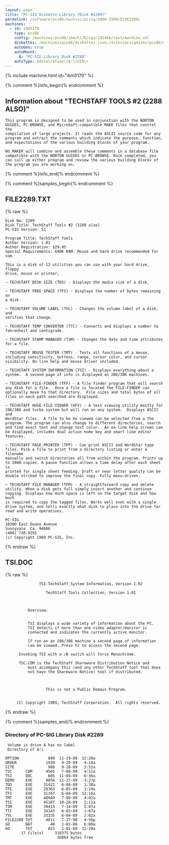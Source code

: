 ```yaml
---
layout: page
title: "PC-SIG Diskette Library (Disk #2289)"
permalink: /software/pcx86/sw/misc/pcsig/2000-2999/DISK2289/
machines:
  - id: ibm5170
    type: pcx86
    config: /machines/pcx86/ibm/5170/cga/1024kb/rev3/machine.xml
    diskettes: /machines/pcx86/diskettes.json,/disks/pcsigdisks/pcx86/diskettes.json
    autoGen: true
    autoMount:
      B: "PC-SIG Library Disk #2289"
    autoType: $date\r$time\rB:\rDIR\r
---
```


{% include machine.html id="ibm5170" %}

{% comment %}info_begin{% endcomment %}

## Information about "TECHSTAFF TOOLS #2 (2288 ALSO)"

    This program is designed to be used in conjunction with the NORTON
    GUIDES, PC-BROWSE, and MicroSoft-compatible MAKE files that control the
    compilation of large projects. It reads the ASCII source code for any
    program and extract the comments which indicate the purpose, function,
    and expectations of the various building blocks of your program.
    
    NG_MAKER will combine and assemble these comments in a database file
    compatible with the NORTON GUIDES or PC-BROWSE. Once completed, you
    can call up either program and review the various building blocks of
    the program you are working on.
{% comment %}info_end{% endcomment %}

{% comment %}samples_begin{% endcomment %}

## FILE2289.TXT

{% raw %}
```
Disk No: 2289                                                           
Disk Title: TechStaff Tools #2 (2288 also)                              
PC-SIG Version: S1                                                      
                                                                        
Program Title: TechStaff Tools                                          
Author Version: 1.01                                                    
Author Registration: $29.95                                             
Special Requirements: 640K RAM. Mouse and hard drive recommended for som
                                                                        
This is a disk of 12 utilities you can use with your hard drive, floppy 
drive, mouse or printer;                                                
                                                                        
~ TECHSTAFF DISK SIZE (TDS) - Displays the media size of a disk.        
                                                                        
~ TECHSTAFF FREE SPACE (TFS) - Displays the number of bytes remaining on
a disk.                                                                 
                                                                        
~ TECHSTAFF VOLUME LABEL (TVL) - Changes the volume label of a disk, and
verifies that change.                                                   
                                                                        
~ TECHSTAFF TEMP CONVERTER (TTC) - Converts and displays a number to    
fahrenheit and centigrade.                                              
                                                                        
~ TECHSTAFF STAMP MANAGER (TSM) - Changes the date and time attributes  
for a file.                                                             
                                                                        
~ TECHSTAFF MOUSE TESTER (TMT) - Tests all functions of a mouse,        
including sensitivity, buttons, range, cursor color, and cursor         
visibility. On-line help and mouse driver included.                     
                                                                        
~ TECHSTAFF SYSTEM INFORMATION (TSI) - Displays everything about a      
system.  A second page of info is displayed on 286/386 machines.        
                                                                        
~ TECHSTAFF FILE-FINDER (TFF) - A file finder program that will search  
any disk for a file.  Once a file is located the FILE-FINDER can        
optionally move to that directory.  File sizes and total bytes of all   
files in each path searched are displayed.                              
                                                                        
~ TECHSTAFF HUGE FILE VIEWER (HFV) - A text viewing utility mostly for  
286/386 and turbo system but will run on any system.  Displays ASCII and
WordStar files.  A file to be be viewed can be selected from a the      
program. The program can also change to different directories, search   
and find exact text and change text color.  An on-line help screen can  
be displayed, includes dual action home key and smart line editor       
features.                                                               
                                                                        
~ TECHSTAFF PAGE-PRINTER (TPP) - Can print ASCII and WordStar type      
files. Pick a file to print from a directory listing or enter a filename
manually and switch directories all from within the program. Prints up  
to 2600 copies. A pause function allows a time delay after each sheet is
printed for single sheet feeding. Draft or near letter quality can be   
double striked to improve the final copy. Fully menu-driven.            
                                                                        
~ TECHSTAFF FILE MANAGER (TFM) - A straightforward copy and delete      
utility. When a disk gets full simply insert another and continue       
copying. Displays how much space is left on the target disk and how much
is required to copy the tagged files. Works well even with a single     
drive system, and tells exactly what disk to place into the drive for   
read and write operations.                                              
                                                                        
PC-SIG                                                                  
1030D East Duane Avenue                                                 
Sunnyvale  Ca. 94086                                                    
(408) 730-9291                                                          
(c) Copyright 1989 PC-SIG, Inc.                                         
```
{% endraw %}

## TSI.DOC

{% raw %}
```
               TSI-TechStaff System Information, Version 1.02

                  TechStaff Tools Collection, Version 1.01



          Overview:


          TSI displays a wide variety of information about the PC.
          TSI detects if more than one video adapter/monitor is
          connected and indicates the currently active monitor.

          If run on an 286/386 machine a second page of information
          can be viewed. Press F2 to access the second page.

	  Invoking TSI with a /B switch will force Monochrome.

	  TSC.COM is the TechStaff Shareware Distribution Notice and
          must accompany this (and any other TechStaff tool that does
          not have the Shareware Notice) tool if distributed. 
	 


                  This is not a Public Domain Program.


     (C) Copyright 1989, TechStaff Corporation.  All rights reserved.
```
{% endraw %}

{% comment %}samples_end{% endcomment %}

### Directory of PC-SIG Library Disk #2289

     Volume in drive A has no label
     Directory of A:\

    OPTION             899  11-19-89  12:20a
    ORDER             1920   9-20-89   4:18a
    SITE               988   9-20-89   3:51a
    TSC      COM      4565   7-09-89   4:11a
    TSI      DOC       885  11-04-89   6:36a
    DEMO     EXE      9856  11-27-89   3:27p
    TDS      EXE     31421   6-04-89   1:38a
    TFE      EXE     29763   6-03-89   1:19a
    TFS      EXE     31347   6-04-89  12:16a
    TMT      EXE     48949   7-09-89   4:02a
    TSI      EXE     45187  10-28-89   2:11a
    TSM      EXE     39413   7-14-89   5:07a
    TTC      EXE     34143   6-03-89   1:07a
    TVL      EXE     33335   6-04-89   2:02a
    FILE2289 TXT      4811   7-17-90   4:56p
    GO       BAT        40   1-01-80   6:00a
    GO       TXT       853   1-01-80  12:29a
           17 file(s)     318375 bytes
                           36864 bytes free
